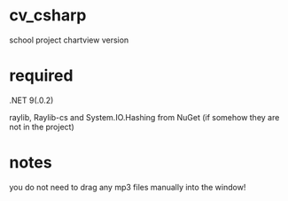 # cv_csharp
school project chartview version

# required
.NET 9(.0.2)

raylib, Raylib-cs and System.IO.Hashing from NuGet (if somehow they are not in the project)

# notes
you do not need to drag any mp3 files manually into the window!
